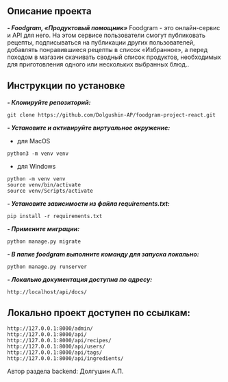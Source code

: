 ## Описание проекта
***- Foodgram, «Продуктовый помощник»***
Foodgram - это онлайн-сервис и API для него. На этом сервисе пользователи смогут публиковать рецепты, подписываться на публикации других пользователей, добавлять понравившиеся рецепты в список «Избранное», а перед походом в магазин скачивать сводный список продуктов, необходимых для приготовления одного или нескольких выбранных блюд..

## Инструкции по установке
***- Клонируйте репозиторий:***
```
git clone https://github.com/Dolgushin-AP/foodgram-project-react.git
```

***- Установите и активируйте виртуальное окружение:***
- для MacOS
```
python3 -m venv venv
```
- для Windows
```
python -m venv venv
source venv/bin/activate
source venv/Scripts/activate
```

***- Установите зависимости из файла requirements.txt:***
```
pip install -r requirements.txt
```

***- Примените миграции:***
```
python manage.py migrate
```

***- В папке foodgram выполните команду для запуска локально:***
```
python manage.py runserver
```
***- Локально документация доступна по адресу:***
```
http://localhost/api/docs/
```

## Локально проект доступен по ссылкам:
```
http://127.0.0.1:8000/admin/
http://127.0.0.1:8000/api/
http://127.0.0.1:8000/api/recipes/
http://127.0.0.1:8000/api/users/
http://127.0.0.1:8000/api/tags/
http://127.0.0.1:8000/api/ingredients/
```

Автор раздела backend: Долгушин А.П.
